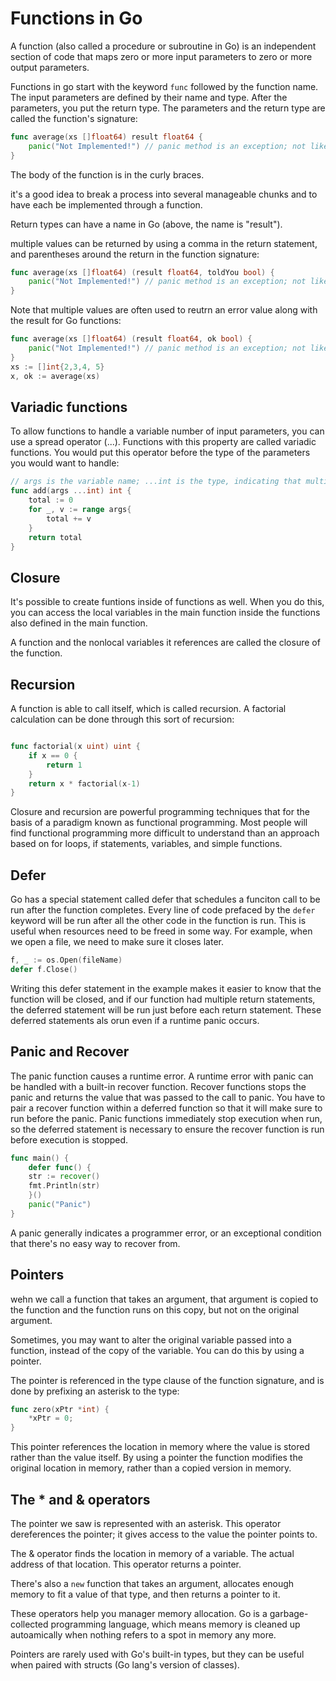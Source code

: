 # Functions in Go

A function (also called a procedure or subroutine in Go) is an independent section of code that maps zero or more input parameters to zero or more output parameters.

Functions in go start with the keyword `func` followed by the function name. The input parameters are defined by their name and type. After the parameters, you put the return type. The parameters and the return type are called the function's signature:

```Go
func average(xs []float64) result float64 {
    panic("Not Implemented!") // panic method is an exception; not like pass in python
}
```

The body of the function is in the curly braces.

it's a good idea to break a process into several manageable chunks and to have each be implemented through a function.

Return types can have a name in Go (above, the name is "result").

multiple values can be returned by using a comma in the return statement, and parentheses around the return in the function signature:

```Go
func average(xs []float64) (result float64, toldYou bool) {
    panic("Not Implemented!") // panic method is an exception; not like pass in python
}
```

Note that multiple values are often used to reutrn an error value along with the result for Go functions:

```Go
func average(xs []float64) (result float64, ok bool) {
    panic("Not Implemented!") // panic method is an exception; not like pass in python
}
xs := []int{2,3,4, 5}
x, ok := average(xs)
```

## Variadic functions

To allow functions to handle a variable number of input parameters, you can use a spread operator (...). Functions with this property are called variadic functions. You would put this operator before the type of the parameters you would want to handle:

```Go
// args is the variable name; ...int is the type, indicating that multiple integer arguments can be provided.
func add(args ...int) int {
    total := 0
    for _, v := range args{
        total += v
    }
    return total
}
```

## Closure

It's possible to create funtions inside of functions as well. When you do this, you can access the local variables in the main function inside the functions also defined in the main function.

A function and the nonlocal variables it references are called the closure of the function.

## Recursion

A function is able to call itself, which is called recursion. A factorial calculation can be done through this sort of recursion:

```Go

func factorial(x uint) uint {
    if x == 0 {
        return 1
    }
    return x * factorial(x-1)
}
```

Closure and recursion are powerful programming techniques that for the basis of a paradigm known as functional programming. Most people will find functional programming more difficult to understand than an approach based on for loops, if statements, variables, and simple functions.

## Defer

Go has a special statement called defer that schedules a funciton call to be run after the function completes. Every line of code prefaced by the `defer` keyword will be run after all the other code in the function is run. This is useful when resources need to be freed in some way. For example, when we open a file, we need to make sure it closes later.

```Go
f, _ := os.Open(fileName)
defer f.Close()
```

Writing this defer statement in the example makes it easier to know that the function will be closed, and if our function had multiple return statements, the deferred statement will be run just before each return statement. These deferred statements als orun even if a runtime panic occurs.

## Panic and Recover

The panic function causes a runtime error. A runtime error with panic can be handled with a built-in recover function. Recover functions stops the panic and returns the value that was passed to the call to panic. You have to pair a recover function within a deferred function so that it will make sure to run before the panic. Panic functions immediately stop execution when run, so the deferred statement is necessary to ensure the recover function is run before execution is stopped.

```Go
func main() {
    defer func() {
    str := recover()
    fmt.Println(str)
    }()
    panic("Panic")
}
```

A panic generally indicates a programmer error, or an exceptional condition that there's no easy way to recover from.

## Pointers

wehn we call a function that takes an argument, that argument is copied to the function and the function runs on this copy, but not on the original argument.

Sometimes, you may want to alter the original variable passed into a function, instead of the copy of the variable. You can do this by using a pointer.

The pointer is referenced in the type clause of the function signature, and is done by prefixing an asterisk to the type:

```Go
func zero(xPtr *int) {
    *xPtr = 0;
}
```

This pointer references the location in memory where the value is stored rather than the value itself. By using a pointer the function modifies the original location in memory, rather than a copied version in memory.

## The \* and & operators

The pointer we saw is represented with an asterisk. This operator dereferences the pointer; it gives access to the value the pointer points to.

The & operator finds the location in memory of a variable. The actual address of that location. This operator returns a pointer.

There's also a `new` function that takes an argument, allocates enough memory to fit a value of that type, and then returns a pointer to it.

These operators help you manager memory allocation. Go is a garbage-collected programming language, which means memory is cleaned up autoamically when nothing refers to a spot in memory any more.

Pointers are rarely used with Go's built-in types, but they can be useful when paired with structs (Go lang's version of classes).
